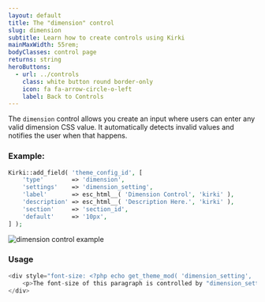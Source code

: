```yaml
---
layout: default
title: The "dimension" control
slug: dimension
subtitle: Learn how to create controls using Kirki
mainMaxWidth: 55rem;
bodyClasses: control page
returns: string
heroButtons:
  - url: ../controls
    class: white button round border-only
    icon: fa fa-arrow-circle-o-left
    label: Back to Controls
---
```


The `dimension` control allows you create an input where users can enter any valid dimension CSS value. It automatically detects invalid values and notifies the user when that happens.

### Example:

```php
Kirki::add_field( 'theme_config_id', [
	'type'        => 'dimension',
	'settings'    => 'dimension_setting',
	'label'       => esc_html__( 'Dimension Control', 'kirki' ),
	'description' => esc_html__( 'Description Here.', 'kirki' ),
	'section'     => 'section_id',
	'default'     => '10px',
] );
```

<img src="https://raw.githubusercontent.com/aristath/kirki/master/docs/assets/images/dimension.gif" alt="dimension control example" style="max-width:300px;">

### Usage

```php
<div style="font-size: <?php echo get_theme_mod( 'dimension_setting', '1em' ); ?>">
	<p>The font-size of this paragraph is controlled by "dimension_setting".</p>
</div>
```
